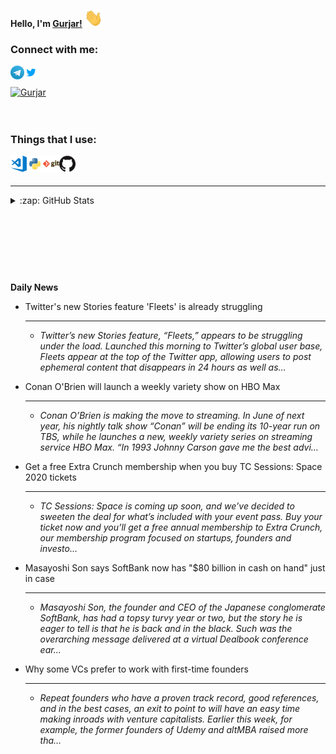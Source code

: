 #### Hello, I'm [Gurjar!](https://GurjarKing.github.io) <img src="https://raw.githubusercontent.com/ABSphreak/ABSphreak/master/gifs/Hi.gif" width="30px"></h2>


### Connect with me:

[<img align="left" alt="Gurjar | Telegram" width="22px" src="https://raw.githubusercontent.com/github/explore/80688e429a7d4ef2fca1e82350fe8e3517d3494d/topics/telegram/telegram.png" />][Telegram]
[<img align="left" alt="Gurjar | Twitter" width="22px" src="https://raw.githubusercontent.com/github/explore/80688e429a7d4ef2fca1e82350fe8e3517d3494d/topics/twitter/twitter.png" />][Twitter]
<br >
<br >
<a href="https://github.com/GurjarKing"><img src="https://komarev.com/ghpvc/?username=GurjarKing" alt="Gurjar" /></a> <br />
<br />
<br />
<!-- <br >

![](https://visitor-badge.glitch.me/badge?page_id=GurjarKing)

<br /> -->

### Things that I use:

[<img align="left" alt="Visual Studio Code" width="26px" src="https://raw.githubusercontent.com/github/explore/80688e429a7d4ef2fca1e82350fe8e3517d3494d/topics/visual-studio-code/visual-studio-code.png" />][VSCode]
[<img align="left" alt="Python" width="26px" src="https://raw.githubusercontent.com/github/explore/80688e429a7d4ef2fca1e82350fe8e3517d3494d/topics/python/python.png" />][Python]
[<img align="left" alt="Git" width="26px" src="https://raw.githubusercontent.com/github/explore/80688e429a7d4ef2fca1e82350fe8e3517d3494d/topics/git/git.png" />][Git]
[<img align="left" alt="GitHub" width="26px" src="https://raw.githubusercontent.com/github/explore/78df643247d429f6cc873026c0622819ad797942/topics/github/github.png" />][Github]

<br />
<br />

---
<details>
  <summary>:zap: GitHub Stats</summary>

<img align="left" alt="Gurjar's Github Stats" src="https://github-readme-stats.vercel.app/api?username=GurjarKing&show_icons=true&hide_border=true&count_private=true&include_all_commit=true&theme=algolia" />

</details>

<!-- ### 🔔 My latest tweet
<a href="https://twitter.com/Gurjar_King43" target="_blank">
	<img src="https://github.com/GurjarKing/GurjarKing/raw/master/tweet.png" width="70%" align="center" alt="Click to view on Twitter" title="My latest tweet, as an image"/>
</a> -->
<br>

<pre>

</pre>

<!-- **Quote of the hour:**

{qoth}

~ {qoth_author}
<pre>

</pre> -->
<br>
<pre>


</pre>
<strong>Daily News</strong>
  
  - Twitter's new Stories feature 'Fleets' is already struggling
     <hr/>
     
      - *Twitter’s new Stories feature, “Fleets,” appears to be struggling under the load. Launched this morning to Twitter’s global user base, Fleets appear at the top of the Twitter app, allowing users to post ephemeral content that disappears in 24 hours as well as…*
     
  - Conan O'Brien will launch a weekly variety show on HBO Max
      <hr/>
      
      - *Conan O’Brien is making the move to streaming. In June of next year, his nightly talk show “Conan” will be ending its 10-year run on TBS, while he launches a new, weekly variety series on streaming service HBO Max. “In 1993 Johnny Carson gave me the best advi…*
      
  - Get a free Extra Crunch membership when you buy TC Sessions: Space 2020 tickets
      <hr/>
      
      - *TC Sessions: Space is coming up soon, and we’ve decided to sweeten the deal for what’s included with your event pass. Buy your ticket now and you’ll get a free annual membership to Extra Crunch, our membership program focused on startups, founders and investo…*
      
  - Masayoshi Son says SoftBank now has "$80 billion in cash on hand" just in case
      <hr/>
      
      - *Masayoshi Son, the founder and CEO of the Japanese conglomerate SoftBank, has had a topsy turvy year or two, but the story he is eager to tell is that he is back and in the black. Such was the overarching message delivered at a virtual Dealbook conference ear…*
       
  - Why some VCs prefer to work with first-time founders
      <hr/>
       
       - *Repeat founders who have a proven track record, good references, and in the best cases, an exit to point to will have an easy time making inroads with venture capitalists. Earlier this week, for example, the former founders of Udemy and altMBA raised more tha…*
      

<br />

[VSCode]: https://code.visualstudio.com/
[Python]: https://www.python.org/
[Git]: https://git-scm.com/
[Github]: https://github.com/
[Telegram]: https://t.me/Gurjar_King/
[Twitter]: https://twitter.com/Gurjar_King43/
